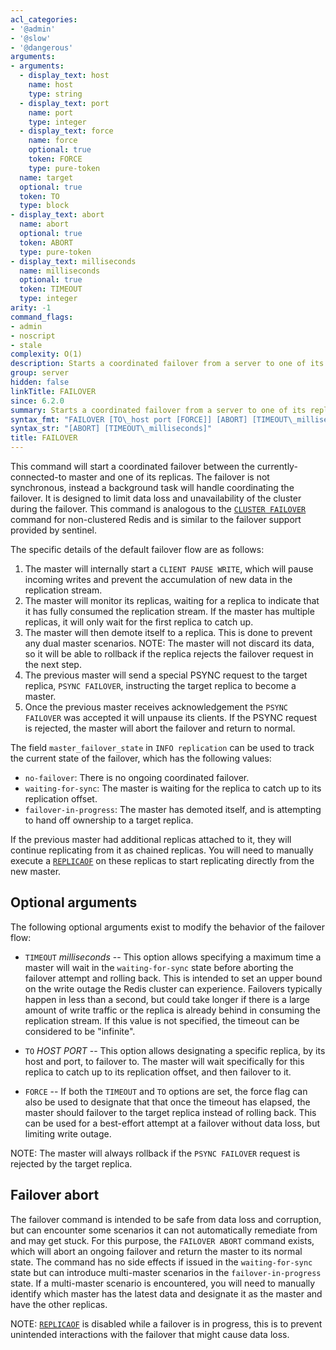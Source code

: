 ```yaml
---
acl_categories:
- '@admin'
- '@slow'
- '@dangerous'
arguments:
- arguments:
  - display_text: host
    name: host
    type: string
  - display_text: port
    name: port
    type: integer
  - display_text: force
    name: force
    optional: true
    token: FORCE
    type: pure-token
  name: target
  optional: true
  token: TO
  type: block
- display_text: abort
  name: abort
  optional: true
  token: ABORT
  type: pure-token
- display_text: milliseconds
  name: milliseconds
  optional: true
  token: TIMEOUT
  type: integer
arity: -1
command_flags:
- admin
- noscript
- stale
complexity: O(1)
description: Starts a coordinated failover from a server to one of its replicas.
group: server
hidden: false
linkTitle: FAILOVER
since: 6.2.0
summary: Starts a coordinated failover from a server to one of its replicas.
syntax_fmt: "FAILOVER [TO\_host port [FORCE]] [ABORT] [TIMEOUT\_milliseconds]"
syntax_str: "[ABORT] [TIMEOUT\_milliseconds]"
title: FAILOVER
---
```

This command will start a coordinated failover between the currently-connected-to master and one of its replicas.
The failover is not synchronous, instead a background task will handle coordinating the failover. 
It is designed to limit data loss and unavailability of the cluster during the failover.
This command is analogous to the [`CLUSTER FAILOVER`](/commands/cluster-failover) command for non-clustered Redis and is similar to the failover support provided by sentinel.

The specific details of the default failover flow are as follows:

1. The master will internally start a `CLIENT PAUSE WRITE`, which will pause incoming writes and prevent the accumulation of new data in the replication stream.
2. The master will monitor its replicas, waiting for a replica to indicate that it has fully consumed the replication stream. If the master has multiple replicas, it will only wait for the first replica to catch up.
3. The master will then demote itself to a replica. This is done to prevent any dual master scenarios. NOTE: The master will not discard its data, so it will be able to rollback if the replica rejects the failover request in the next step.
4. The previous master will send a special PSYNC request to the target replica, `PSYNC FAILOVER`, instructing the target replica to become a master.
5. Once the previous master receives acknowledgement the `PSYNC FAILOVER` was accepted it will unpause its clients. If the PSYNC request is rejected, the master will abort the failover and return to normal.

The field `master_failover_state` in `INFO replication` can be used to track the current state of the failover, which has the following values:

* `no-failover`: There is no ongoing coordinated failover.
* `waiting-for-sync`: The master is waiting for the replica to catch up to its replication offset.
* `failover-in-progress`: The master has demoted itself, and is attempting to hand off ownership to a target replica.

If the previous master had additional replicas attached to it, they will continue replicating from it as chained replicas. You will need to manually execute a [`REPLICAOF`](/commands/replicaof) on these replicas to start replicating directly from the new master.

## Optional arguments
The following optional arguments exist to modify the behavior of the failover flow:

* `TIMEOUT` *milliseconds* -- This option allows specifying a maximum time a master will wait in the `waiting-for-sync` state before aborting the failover attempt and rolling back.
This is intended to set an upper bound on the write outage the Redis cluster can experience.
Failovers typically happen in less than a second, but could take longer if there is a large amount of write traffic or the replica is already behind in consuming the replication stream. 
If this value is not specified, the timeout can be considered to be "infinite".

* `TO` *HOST* *PORT* -- This option allows designating a specific replica, by its host and port, to failover to. The master will wait specifically for this replica to catch up to its replication offset, and then failover to it.

* `FORCE` -- If both the `TIMEOUT` and `TO` options are set, the force flag can also be used to designate that that once the timeout has elapsed, the master should failover to the target replica instead of rolling back.
This can be used for a best-effort attempt at a failover without data loss, but limiting write outage.

NOTE: The master will always rollback if the `PSYNC FAILOVER` request is rejected by the target replica. 

## Failover abort

The failover command is intended to be safe from data loss and corruption, but can encounter some scenarios it can not automatically remediate from and may get stuck. 
For this purpose, the `FAILOVER ABORT` command exists, which will abort an ongoing failover and return the master to its normal state. 
The command has no side effects if issued in the `waiting-for-sync` state but can introduce multi-master scenarios in the `failover-in-progress` state. 
If a multi-master scenario is encountered, you will need to manually identify which master has the latest data and designate it as the master and have the other replicas.

NOTE: [`REPLICAOF`](/commands/replicaof) is disabled while a failover is in progress, this is to prevent unintended interactions with the failover that might cause data loss.
